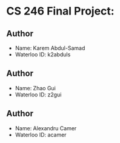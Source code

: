 # CS 246 Final Project:

## Author
- Name: Karem Abdul-Samad
- Waterloo ID: k2abduls

## Author
- Name: Zhao Gui 
- Waterloo ID: z2gui

## Author
- Name: Alexandru Camer
- Waterloo ID: acamer
